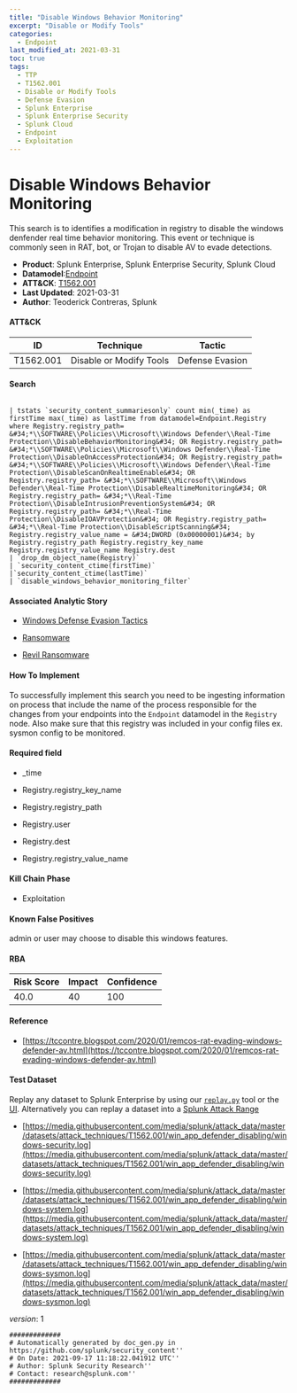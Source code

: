 ```yaml
---
title: "Disable Windows Behavior Monitoring"
excerpt: "Disable or Modify Tools"
categories:
  - Endpoint
last_modified_at: 2021-03-31
toc: true
tags:
  - TTP
  - T1562.001
  - Disable or Modify Tools
  - Defense Evasion
  - Splunk Enterprise
  - Splunk Enterprise Security
  - Splunk Cloud
  - Endpoint
  - Exploitation
---
```


# Disable Windows Behavior Monitoring

This search is to identifies a modification in registry to disable the windows denfender real time behavior monitoring. This event or technique is commonly seen in RAT, bot, or Trojan to disable AV to evade detections.

- **Product**: Splunk Enterprise, Splunk Enterprise Security, Splunk Cloud
- **Datamodel**:[Endpoint](https://docs.splunk.com/Documentation/CIM/latest/User/Endpoint)
- **ATT&CK**: [T1562.001](https://attack.mitre.org/techniques/T1562/001/)
- **Last Updated**: 2021-03-31
- **Author**: Teoderick Contreras, Splunk


#### ATT&CK

| ID          | Technique   | Tactic       |
| ----------- | ----------- |--------------|
| T1562.001 | Disable or Modify Tools | Defense Evasion |


#### Search

```

| tstats `security_content_summariesonly` count min(_time) as firstTime max(_time) as lastTime from datamodel=Endpoint.Registry where Registry.registry_path= &#34;*\\SOFTWARE\\Policies\\Microsoft\\Windows Defender\\Real-Time Protection\\DisableBehaviorMonitoring&#34; OR Registry.registry_path= &#34;*\\SOFTWARE\\Policies\\Microsoft\\Windows Defender\\Real-Time Protection\\DisableOnAccessProtection&#34; OR Registry.registry_path= &#34;*\\SOFTWARE\\Policies\\Microsoft\\Windows Defender\\Real-Time Protection\\DisableScanOnRealtimeEnable&#34; OR Registry.registry_path= &#34;*\\SOFTWARE\\Microsoft\\Windows Defender\\Real-Time Protection\\DisableRealtimeMonitoring&#34; OR Registry.registry_path= &#34;*\\Real-Time Protection\\DisableIntrusionPreventionSystem&#34; OR Registry.registry_path= &#34;*\\Real-Time Protection\\DisableIOAVProtection&#34; OR Registry.registry_path= &#34;*\\Real-Time Protection\\DisableScriptScanning&#34; Registry.registry_value_name = &#34;DWORD (0x00000001)&#34; by Registry.registry_path Registry.registry_key_name Registry.registry_value_name Registry.dest 
| `drop_dm_object_name(Registry)` 
| `security_content_ctime(firstTime)` 
|`security_content_ctime(lastTime)` 
| `disable_windows_behavior_monitoring_filter`
```

#### Associated Analytic Story

* [Windows Defense Evasion Tactics](_stories/windows_defense_evasion_tactics)

* [Ransomware](_stories/ransomware)

* [Revil Ransomware](_stories/revil_ransomware)


#### How To Implement
To successfully implement this search you need to be ingesting information on process that include the name of the process responsible for the changes from your endpoints into the `Endpoint` datamodel in the `Registry` node. Also make sure that this registry was included in your config files ex. sysmon config to be monitored.

#### Required field

* _time

* Registry.registry_key_name

* Registry.registry_path

* Registry.user

* Registry.dest

* Registry.registry_value_name


#### Kill Chain Phase

* Exploitation


#### Known False Positives
admin or user may choose to disable this windows features.



#### RBA

| Risk Score  | Impact      | Confidence   |
| ----------- | ----------- |--------------|
| 40.0 | 40 | 100 |



#### Reference


* [https://tccontre.blogspot.com/2020/01/remcos-rat-evading-windows-defender-av.html](https://tccontre.blogspot.com/2020/01/remcos-rat-evading-windows-defender-av.html)



#### Test Dataset
Replay any dataset to Splunk Enterprise by using our [`replay.py`](https://github.com/splunk/attack_data#using-replaypy) tool or the [UI](https://github.com/splunk/attack_data#using-ui).
Alternatively you can replay a dataset into a [Splunk Attack Range](https://github.com/splunk/attack_range#replay-dumps-into-attack-range-splunk-server)


* [https://media.githubusercontent.com/media/splunk/attack_data/master/datasets/attack_techniques/T1562.001/win_app_defender_disabling/windows-security.log](https://media.githubusercontent.com/media/splunk/attack_data/master/datasets/attack_techniques/T1562.001/win_app_defender_disabling/windows-security.log)

* [https://media.githubusercontent.com/media/splunk/attack_data/master/datasets/attack_techniques/T1562.001/win_app_defender_disabling/windows-system.log](https://media.githubusercontent.com/media/splunk/attack_data/master/datasets/attack_techniques/T1562.001/win_app_defender_disabling/windows-system.log)

* [https://media.githubusercontent.com/media/splunk/attack_data/master/datasets/attack_techniques/T1562.001/win_app_defender_disabling/windows-sysmon.log](https://media.githubusercontent.com/media/splunk/attack_data/master/datasets/attack_techniques/T1562.001/win_app_defender_disabling/windows-sysmon.log)


_version_: 1

```
#############
# Automatically generated by doc_gen.py in https://github.com/splunk/security_content''
# On Date: 2021-09-17 11:18:22.041912 UTC''
# Author: Splunk Security Research''
# Contact: research@splunk.com''
#############
```